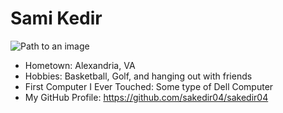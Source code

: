 # Sami Kedir

![Path to an image](myphoto.jpg)

- Hometown: Alexandria, VA
- Hobbies: Basketball, Golf, and hanging out with friends 
- First Computer I Ever Touched: Some type of Dell Computer
- My GitHub Profile: <https://github.com/sakedir04/sakedir04>